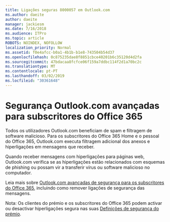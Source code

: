 ```yaml
---
title: Ligações seguras 8000057 em Outlook.com
ms.author: daeite
author: daeite
manager: jackiesm
ms.date: 7/16/2018
ms.audience: ITPro
ms.topic: article
ROBOTS: NOINDEX, NOFOLLOW
localization_priority: Normal
ms.assetid: f0e4afcc-b0a1-4b1b-b1e8-743504b54d37
ms.openlocfilehash: 0c875235dae8f8851cbce40201b6c35120d4d2fa
ms.sourcegitcommit: 47bdacaa8fcfce06f159a7ddbc114f2d1a70bc2c
ms.translationtype: MT
ms.contentlocale: pt-PT
ms.lasthandoff: 03/02/2019
ms.locfileid: "30361648"
---
```

# <a name="advanced-outlookcom-security-for-office-365-subscribers"></a>Segurança Outlook.com avançadas para subscritores do Office 365

Todos os utilizadores Outlook.com beneficiam de spam e filtragem de software malicioso. Para os subscritores do Office 365 Home e o pessoal do Office 365, Outlook.com executa filtragem adicional dos anexos e hiperligações em mensagens que receber.
  
Quando receber mensagens com hiperligações para páginas web, Outlook.com verifica se as hiperligações estão relacionados com esquemas de phishing ou possam vir a transferir vírus ou software malicioso no computador.
  
Leia mais sobre [Outlook.com avançadas de segurança para os subscritores do Office 365](https://go.microsoft.com/fwlink/p/?linkid=2006140), incluindo como remover ligações de segurança das mensagens.
  
Nota: Os clientes do prémio e os subscritores do Office 365 podem activar ou desactivar hiperligações segura nas suas [Definições de segurança do prémio](https://outlook.live.com/mail/options/premium/security).